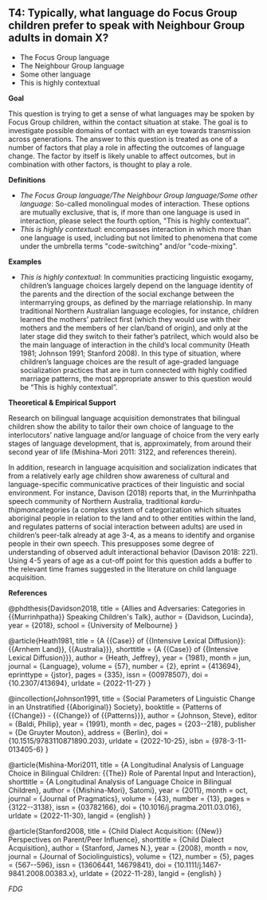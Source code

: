 
## T4: Typically, what language do Focus Group children prefer to speak with Neighbour Group adults in domain X?

- The Focus Group language
- The Neighbour Group language
- Some other language
- This is highly contextual


**Goal**

This question is trying to get a sense of what languages may be spoken by Focus Group children, within the contact situation at stake. The goal is to investigate possible domains of contact with an eye towards transmission across generations. The answer to this question is treated as one of a number of factors that play a role in affecting the outcomes of language change. The factor by itself is likely unable to affect outcomes, but in combination with other factors, is thought to play a role.



**Definitions**

- *The Focus Group language/The Neighbour Group language/Some other language*: So-called monolingual modes of interaction. These options are mutually exclusive, that is, if more than one language is used in interaction, please select the fourth option, "This is highly contextual”.
- *This is highly contextual*: encompasses interaction in which more than one language is used, including but not limited to phenomena that come under the umbrella terms "code-switching" and/or "code-mixing".




**Examples**

- *This is highly contextual*: In communities practicing linguistic exogamy, children’s language choices largely depend on the language identity of the parents and the direction of the social exchange between the intermarrying groups, as defined by the marriage relationship. In many traditional Northern Australian language ecologies, for instance, children learned the mothers’ patrilect first (which they would use with their mothers and the members of her clan/band of origin), and only at the later stage did they switch to their father’s patrilect, which would also be the main language of interaction in the child’s local community (Heath 1981; Johnson 1991; Stanford 2008). In this type of situation, where children’s language choices are the result of age-graded language socialization practices that are in turn connected with highly codified marriage patterns, the most appropriate answer to this question would be “This is highly contextual”.




**Theoretical & Empirical Support**

Research on bilingual language acquisition demonstrates that bilingual children show the ability to tailor their own choice of language to the interlocutors’ native language and/or language of choice from the very early stages of language development, that is, approximately, from around their second year of life (Mishina-Mori 2011: 3122, and references therein).



In addition, research in language acquisition and socialization indicates that from a relatively early age children show awareness of cultural and language-specific communicative practices of their linguistic and social environment. For instance, Davison (2018) reports that, in the Murrinhpatha speech community of Northern Australia, traditional *kardu-thipman*categories (a complex system of categorization which situates aboriginal people in relation to the land and to other entities within the land, and regulates patterns of social interaction between adults) are used in children’s peer-talk already at age 3-4, as a means to identify and organise people in their own speech. This presupposes some degree of understanding of observed adult interactional behavior (Davison 2018: 221). Using 4-5 years of age as a cut-off point for this question adds a buffer to the relevant time frames suggested in the literature on child language acquisition.


**References**

@phdthesis{Davidson2018,
  title = {Allies and Adversaries: Categories in {{Murrinhpatha}} Speaking Children's Talk},
  author = {Davidson, Lucinda},
  year = {2018},
  school = {University of Melbourne}
}

@article{Heath1981,
  title = {A {{Case}} of {{Intensive Lexical Diffusion}}: {{Arnhem Land}}, {{Australia}}},
  shorttitle = {A {{Case}} of {{Intensive Lexical Diffusion}}},
  author = {Heath, Jeffrey},
  year = {1981},
  month = jun,
  journal = {Language},
  volume = {57},
  number = {2},
  eprint = {413694},
  eprinttype = {jstor},
  pages = {335},
  issn = {00978507},
  doi = {10.2307/413694},
  urldate = {2022-11-27}
}

@incollection{Johnson1991,
  title = {Social Parameters of Linguistic Change in an Unstratified {{Aboriginal}} Society},
  booktitle = {Patterns of {{Change}} - {{Change}} of {{Patterns}}},
  author = {Johnson, Steve},
  editor = {Baldi, Philip},
  year = {1991},
  month = dec,
  pages = {203--218},
  publisher = {De Gruyter Mouton},
  address = {Berlin},
  doi = {10.1515/9783110871890.203},
  urldate = {2022-10-25},
  isbn = {978-3-11-013405-6}
}

@article{Mishina-Mori2011,
  title = {A Longitudinal Analysis of Language Choice in Bilingual Children: {{The}} Role of Parental Input and Interaction},
  shorttitle = {A Longitudinal Analysis of Language Choice in Bilingual Children},
  author = {{Mishina-Mori}, Satomi},
  year = {2011},
  month = oct,
  journal = {Journal of Pragmatics},
  volume = {43},
  number = {13},
  pages = {3122--3138},
  issn = {03782166},
  doi = {10.1016/j.pragma.2011.03.016},
  urldate = {2022-11-30},
  langid = {english}
}

@article{Stanford2008,
  title = {Child Dialect Acquisition: {{New}} Perspectives on Parent/Peer Influence},
  shorttitle = {Child Dialect Acquisition},
  author = {Stanford, James N.},
  year = {2008},
  month = nov,
  journal = {Journal of Sociolinguistics},
  volume = {12},
  number = {5},
  pages = {567--596},
  issn = {13606441, 14679841},
  doi = {10.1111/j.1467-9841.2008.00383.x},
  urldate = {2022-11-28},
  langid = {english}
}



*FDG*
